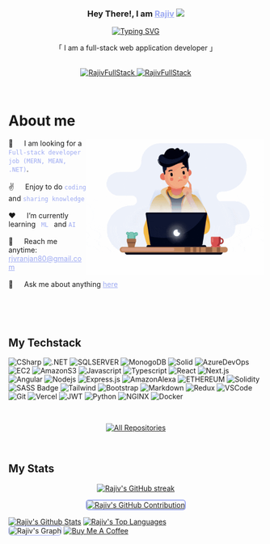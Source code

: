   <!-- <a href="https://komarev.com/ghpvc/?username=RajivFullStack">
      <img align="right" src="https://visitcount.itsvg.in/api?id=RajivFullStack&label=Profile%20Views&icon=2&pretty=true" />
  </a> -->

  <!-- [![wakatime](https://wakatime.com/badge/user/.svg)](https://wakatime.com/@) -->

  <!-- ![GitHub User's stars](https://img.shields.io/github/stars/RajivFullStack?label=Total%20Stars&color=FF6A3D) -->

  <!-- Intro  -->
  <h3 align="center">
    Hey There!, I am
                  <b><a target="_blank" href="https://RajivFullStack.com" style="color:#9DAAF2">Rajiv</a>  <img src="https://media.giphy.com/media/hvRJCLFzcasrR4ia7z/giphy.gif" width="28">
  </b>
  </h3>
  <p align="center">
    <a href="https://github.com/RajivFullStack"><a href="https://git.io/typing-svg"><img src="https://readme-typing-svg.herokuapp.com?font=Poppins&weight=600&pause=1000&color=9DAAF2&center=true&vCenter=true&random=false&width=435&height=52&lines=.NET+Full-stack+Developer;MERN+Stack+Developer;MEAN+Stack+Developer;Blockchain+Developer;Web3+Developer" alt="Typing SVG" /></a></a>
  </p>
  <p align="center">
      「 I am a full-stack web application developer 」
      <br>
      <br>

  </p>

  <p align="center">
  <!-- <a href="https://RajivFullStack.dev" target="blank">
    <img src="https://img.shields.io/badge/Website-DC143C?style=for-the-badge&logo=medium&logoColor=white&bgColor=" alt="RajivFullStack" />
  </a> -->
  <a href="https://de.linkedin.com/in/rjvranjan80" target="_blank">
    <img src="https://img.shields.io/badge/LinkedIn-0077B5?style=for-the-badge&logo=linkedin&logoColor=white" alt="RajivFullStack"/>
  </a>
  <a href="https://discord.com/invite/rjvranjan80" target="_blank">
    <img src="https://img.shields.io/badge/discord-5865F2?style=for-the-badge&logo=discord&logoColor=white" alt="RajivFullStack"/>
  </a>
  </p>
  <br />

  <!-- About Section -->

  # About me

  <p>
  <img align="right" width="350" src="./assets/animation.gif" alt="Rajiv Full Stack Developer" />
  👯 &emsp; I am looking for a <code style="color:#9DAAF2"> Full-stack developer job (MERN, MEAN, .NET)</code>.<br/><br/>
  ✌️ &emsp; Enjoy to do <code style="color:#9DAAF2">coding</code> and <code style="color:#9DAAF2">sharing knowledge</code> <br/><br/>
  ❤️ &emsp; I’m currently learning <code style="color:#9DAAF2"> ML </code> and <code style="color:#9DAAF2">AI</code><br/><br/>
  📧 &emsp; Reach me anytime:<a style="color:#9DAAF2" href="mailto=rjvranjan80@gmail.com"> rjvranjan80@gmail.com</a><br/><br/>
  💬 &emsp; Ask me about anything <a style="color:#9DAAF2" href="https://github.com/RajivFullStack/RajivFullStack/issues">here</a>

  </p>

  <br/>
  <br/>
  <br/>

  ## My Techstack

  ![CSharp](https://img.shields.io/badge/C%20Sharp-09131B?style=for-the-badge&logo=csharp)
  ![.NET](https://img.shields.io/badge/DOT%20NET-09131B?style=for-the-badge&logo=.net)
  ![SQLSERVER](https://img.shields.io/badge/SQL%20SERVER-09131B?style=for-the-badge&logo=microsoft%20sql%20server)
  ![MonogoDB](https://img.shields.io/badge/Mongo%20DB-09131B?style=for-the-badge&logo=mongodb)
  ![Solid](https://img.shields.io/badge/SOLID-09131B?style=for-the-badge&logo=solid)
  ![AzureDevOps](https://img.shields.io/badge/Azure%20DevOps-09131B?style=for-the-badge&logo=azuredevops)
  ![EC2](https://img.shields.io/badge/AWS%20EC2-09131B?style=for-the-badge&logo=amazonec2)
  ![AmazonS3](https://img.shields.io/badge/AWS%20S3-09131B?style=for-the-badge&logo=amazons3)
  ![Javascript](https://img.shields.io/badge/Javascript-09131B?style=for-the-badge&logo=javascript)
  ![Typescript](https://img.shields.io/badge/Typescript-09131B?style=for-the-badge&logo=typescript)
  ![React](https://img.shields.io/badge/-React-09131B?style=for-the-badge&logo=react&logoColor=61DBFB)
  ![Next.js](https://img.shields.io/badge/next.js-09131B?style=for-the-badge&logo=nextdotjs&logoColor=white)
  ![Angular](https://img.shields.io/badge/ANGULAR-09131B?style=for-the-badge&logo=angular)
  ![Nodejs](https://img.shields.io/badge/Nodejs-09131B?style=for-the-badge&logo=node.js&logoColor=3C873A)
  ![Express.js](https://img.shields.io/badge/Express.js-09131B?style=for-the-badge&logo=express&logoColor=white)
  ![AmazonAlexa](https://img.shields.io/badge/Alexa%20Skill%20Dev-09131B?style=for-the-badge&logo=amazonalexa)
  ![ETHEREUM](https://img.shields.io/badge/Ethereum-09131B?style=for-the-badge&logo=ethereum)
  ![Solidity](https://img.shields.io/badge/Solidity-09131B?style=for-the-badge&logo=solidity)
  ![SASS Badge](https://img.shields.io/badge/Sass-09131B?style=for-the-badge&logo=sass)
  ![Tailwind](https://img.shields.io/badge/Tailwind_CSS-09131B?style=for-the-badge&logo=tailwindcss&)
  ![Bootstrap](https://img.shields.io/badge/Bootstrap-09131B?style=for-the-badge&logo=bootstrap)
  ![Markdown](https://img.shields.io/badge/Markdown-09131B?style=for-the-badge&logo=markdown&logoColor=white)
  ![Redux](https://img.shields.io/badge/Redux-09131B?style=for-the-badge&logo=redux&logoColor=764ABC)
  ![VSCode](https://img.shields.io/badge/Visual_Studio-09131B?style=for-the-badge&logo=visual%20studio&logoColor=005BA4)
  ![Git](https://img.shields.io/badge/Git-09131B?style=for-the-badge&logo=git)
  ![Vercel](https://img.shields.io/badge/Vercel-09131B?style=for-the-badge&logo=Vercel&logoColor=white)
  ![JWT](https://img.shields.io/badge/JWT-09131B?style=for-the-badge&logo=jsonwebtokens)
  ![Python](https://img.shields.io/badge/Python-09131B?style=for-the-badge&logo=Python&logoColor=FFDD54)
  ![NGINX](https://img.shields.io/badge/NGINX-09131B?style=for-the-badge&logo=NGINX&logoColor=009400)
  ![Docker](https://img.shields.io/badge/Docker-09131B?style=for-the-badge&logo=Docker&logoColor=119AD4)

  <br/>

  <!-- ## Top Open Source

  [![Silentmoons](https://github-readme-stats.vercel.app/api/pin/?username=RajivFullStack&repo=Fullstack_Abschlussprojekt_SilentMoon&border_color=9DAAF2&bg_color=09131B&title_color=FF6A3D&text_color=FFFFFF&icon_color=9DAAF2)](https://github.com/RajivFullStack/Fullstack_Abschlussprojekt_SilentMoon)
  [![Portfolio](https://github-readme-stats.vercel.app/api/pin/?username=RajivFullStack&repo=portfolio_site&border_color=9DAAF2&bg_color=09131B&title_color=FF6A3D&text_color=FFFFFF&icon_color=9DAAF2)](https://github.com/RajivFullStack/portfolio_site)
  [![Instor](https://github-readme-stats.vercel.app/api/pin/?username=RajivFullStack&repo=Instor&border_color=9DAAF2&bg_color=09131B&title_color=FF6A3D&text_color=FFFFFF&icon_color=9DAAF2)](https://github.com/RajivFullStack/Instor)
  [![Tasty](https://github-readme-stats.vercel.app/api/pin/?username=RajivFullStack&repo=Tasty&border_color=9DAAF2&bg_color=09131B&title_color=FF6A3D&text_color=FFFFFF&icon_color=9DAAF2)](https://github.com/RajivFullStack/Tasty) -->

  <p align="center">
    <a href="https://github.com/RajivFullStack?tab=repositories" target="_blank"><img alt="All Repositories" title="All Repositories" src="https://img.shields.io/badge/-All%20Repos-9DAAF2?style=for-the-badge&logo=koding&logoColor=white"/></a>
  </p>

  <br/>

  ## My Stats

  <p align="center">
    <a href="https://github.com/RajivFullStack" >
      <img src="https://github-readme-streak-stats.herokuapp.com/?user=RajivFullStack&theme=codeSTACKr&border=9DAAF2" alt="Rajiv's GitHub streak"/>
    </a>
  </p>

  <p align="center">
    <a href="https://github.com/RajivFullStack">
      <img style="border: 2px solid #9DAAF2; border-radius: 6px;" src="https://github-profile-summary-cards.vercel.app/api/cards/profile-details?username=RajivFullStack&theme=codeSTACKr" alt="Rajiv's GitHub Contribution"/>
    </a>
  </p>

  <a>
      <a href="https://github.com/RajivFullStack"><img alt="Rajiv's Github Stats" src="https://denvercoder1-github-readme-stats.vercel.app/api?username=RajivFullStack&show_icons=true&count_private=true&border_color=9DAAF2&bg_color=09131B&title_color=FF652F&icon_color=F8D866&text_color=FFFFFF" height="192px" width="49.5%"/></a>
    <a href="https://github.com/RajivFullStack"><img alt="Rajiv's Top Languages" src="https://denvercoder1-github-readme-stats.vercel.app/api/top-langs/?username=RajivFullStack&langs_count=8&layout=compact&border_color=9DAAF2&bg_color=09131B&text_color=FFFFFF&title_color=FF652F&icon_color=F8D866" height="192px" width="49.5%"/></a>
    <br/>
  </a>

  <!-- ![Rajiv's Graph](https://github-readme-activity-graph.vercel.app/graph?username=RajivFullStack&custom_title=Rajiv's%20GitHub%20Activity%20Graph&bg_color=0D1117&color=9DAAF2&line=9DAAF2&point=9DAAF2&area_color=FFFFFF&title_color=FFFFFF&area=true) -->
  <img src="https://github-readme-activity-graph.vercel.app/graph?username=RajivFullStack&custom_title=Rajiv's%20GitHub%20Activity%20Graph&bg_color=09131B&color=9DAAF2&line=FF652F&point=9DAAF2&area_color=FF652F&title_color=FF652F&area=true" alt="Rajiv's Graph" style="border: 1px solid #9DAAF2; border-radius: 6px;" />
  <a align="center" href="https://www.buymeacoffee.com/RajivFullStack" target="_blank"><img src="https://cdn.buymeacoffee.com/buttons/v2/default-yellow.png" alt="Buy Me A Coffee" style="height: 60px !important;width: 217px !important;" ></a>
